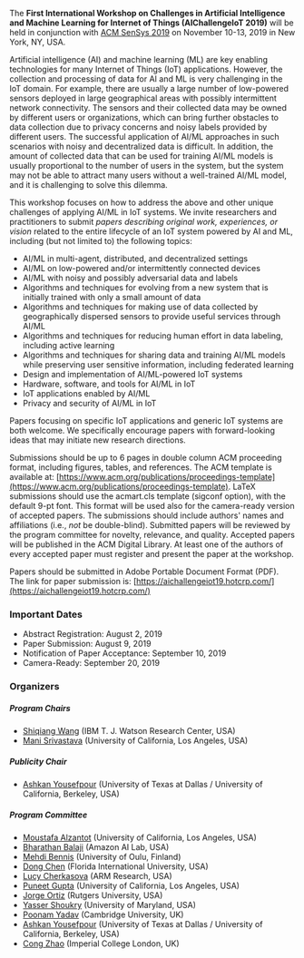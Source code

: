 The **First International Workshop on Challenges in Artificial Intelligence and Machine Learning for Internet of Things (AIChallengeIoT 2019)** will be held in conjunction with [ACM SenSys 2019](http://sensys.acm.org/2019/) on November 10-13, 2019 in New York, NY, USA.

Artificial intelligence (AI) and machine learning (ML) are key enabling technologies for many Internet of Things (IoT) applications. However, the collection and processing of data for AI and ML is very challenging in the IoT domain. For example, there are usually a large number of low-powered sensors deployed in large geographical areas with possibly intermittent network connectivity. The sensors and their collected data may be owned by different users or organizations, which can bring further obstacles to data collection due to privacy concerns and noisy labels provided by different users. The successful application of AI/ML approaches in such scenarios with noisy and decentralized data is difficult. In addition, the amount of collected data that can be used for training AI/ML models is usually proportional to the number of users in the system, but the system may not be able to attract many users without a well-trained AI/ML model, and it is challenging to solve this dilemma.

This workshop focuses on how to address the above and other unique challenges of applying AI/ML in IoT systems. We invite researchers and practitioners to submit *papers describing original work, experiences, or vision* related to the entire lifecycle of an IoT system powered by AI and ML, including (but not limited to) the following topics:
- AI/ML in multi-agent, distributed, and decentralized settings
- AI/ML on low-powered and/or intermittently connected devices
- AI/ML with noisy and possibly adversarial data and labels
- Algorithms and techniques for evolving from a new system that is initially trained with only a small amount of data
- Algorithms and techniques for making use of data collected by geographically dispersed sensors to provide useful services through AI/ML
- Algorithms and techniques for reducing human effort in data labeling, including active learning
- Algorithms and techniques for sharing data and training AI/ML models while preserving user sensitive information, including federated learning
- Design and implementation of AI/ML-powered IoT systems
- Hardware, software, and tools for AI/ML in IoT
- IoT applications enabled by AI/ML
- Privacy and security of AI/ML in IoT

Papers focusing on specific IoT applications and generic IoT systems are both welcome. We specifically encourage papers with forward-looking ideas that may initiate new research directions.

Submissions should be up to 6 pages in double column ACM proceeding format, including figures, tables, and references. The ACM template is available at: [https://www.acm.org/publications/proceedings-template](https://www.acm.org/publications/proceedings-template). LaTeX submissions should use the acmart.cls template (sigconf option), with the default 9-pt font. This format will be used also for the camera-ready version of accepted papers. The submissions should include authors' names and affiliations (i.e., *not* be double-blind). Submitted papers will be reviewed by the program committee for novelty, relevance, and quality. Accepted papers will be published in the ACM Digital Library. At least one of the authors of every accepted paper must register and present the paper at the workshop.

Papers should be submitted in Adobe Portable Document Format (PDF). The link for paper submission is: [https://aichallengeiot19.hotcrp.com/](https://aichallengeiot19.hotcrp.com/)

### Important Dates
- Abstract Registration: August 2, 2019
- Paper Submission: August 9, 2019
- Notification of Paper Acceptance: September 10, 2019
- Camera-Ready: September 20, 2019 

### Organizers

##### Program Chairs
- [Shiqiang Wang](https://researcher.watson.ibm.com/researcher/view.php?person=us-wangshiq) (IBM T. J. Watson Research Center, USA)
- [Mani Srivastava](https://www.ee.ucla.edu/mani-srivastava/) (University of California, Los Angeles, USA)

##### Publicity Chair
- [Ashkan Yousefpour](http://www.utdallas.edu/~ashkan/) (University of Texas at Dallas / University of California, Berkeley, USA)

##### Program Committee
- [Moustafa Alzantot](http://web.cs.ucla.edu/~malzantot/) (University of California, Los Angeles, USA)
- [Bharathan Balaji](https://www.synergylabs.org/bharath/) (Amazon AI Lab, USA)
- [Mehdi Bennis](https://sites.google.com/view/dr-mehdi-bennis/home) (University of Oulu, Finland)
- [Dong Chen](http://users.cis.fiu.edu/~dochen/index.html) (Florida International University, USA)
- [Lucy Cherkasova](http://www.jahrhundert.net/lucy_cherkasova.html) (ARM Research, USA)
- [Puneet Gupta](http://www.seas.ucla.edu/~puneet/) (University of California, Los Angeles, USA)
- [Jorge Ortiz](https://jortizcs.github.io/) (Rutgers University, USA)
- [Yasser Shoukry](https://rcpsl.ece.umd.edu/people/yshoukry) (University of Maryland, USA)
- [Poonam Yadav](https://www.cl.cam.ac.uk/~py236/) (Cambridge University, UK)
- [Ashkan Yousefpour](http://www.utdallas.edu/~ashkan/) (University of Texas at Dallas / University of California, Berkeley, USA)
- [Cong Zhao](https://wp.doc.ic.ac.uk/aese/person/cong-zhao/) (Imperial College London, UK)
